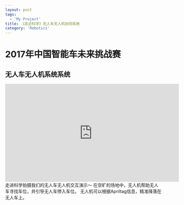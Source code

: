 ```yaml
---
layout: post
tags:
  - 'My Project'
title: 《走近科学》无人车无人机协同系统
category: 'Robotics'
---
```

# 2017年中国智能车未来挑战赛
## 无人车无人机系统系统
<iframe width="560" height="315" src="https://www.youtube.com/embed/B1tnZycveCo?list=PLEOUcq-52BU__Q4qAYdWej5TATqiLl6OA" frameborder="0" allowfullscreen></iframe>
走进科学拍摄我们的无人车无人机交互演示～  
在空旷的场地中，无人机帮助无人车寻找车位，并引导无人车停入车位。  
无人机可以根据Apriltag信息，精准降落在无人车上。

